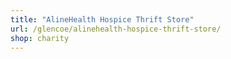```yaml
---
title: "AlineHealth Hospice Thrift Store"
url: /glencoe/alinehealth-hospice-thrift-store/
shop: charity
---
```

